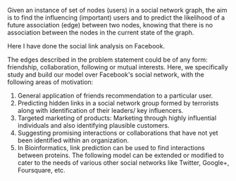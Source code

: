Given an instance of set of nodes (users) in a social network graph, the aim is to find the influencing (important) users and to predict the likelihood of a future association (edge) between two nodes, knowing that there is no association between the nodes in the current state of the graph.

Here I have done the social link analysis on Facebook.

The edges described in the problem statement could be of any form: friendship, collaboration, following or mutual interests. Here, we specifically study and build our model over Facebook's social network, with the following areas of motivation:

1. General application of friends recommendation to a particular user.
2. Predicting hidden links in a social network group formed by terrorists along with identification of their leaders/ key influencers.
3. Targeted marketing of products: Marketing through highly influential individuals and also identifying plausible customers.
4. Suggesting promising interactions or collaborations that have not yet been identified within an organization.
5. In Bioinformatics, link prediction can be used to find interactions between proteins.
The following model can be extended or modified to cater to the needs of various other social networks like Twitter, Google+, Foursquare, etc.
